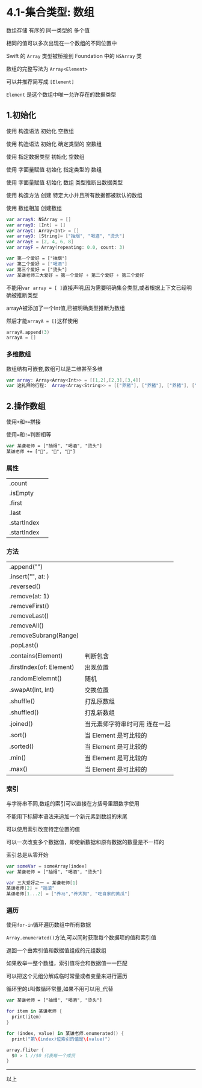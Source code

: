 # 4.1-集合类型: 数组

数组存储 有序的 同一类型的 多个值

相同的值可以多次出现在一个数组的不同位置中

Swift 的 `Array` 类型被桥接到 Foundation 中的 `NSArray` 类

数组的完整写法为 `Array<Element>`

可以并推荐简写成 `[Element]` 

 `Element` 是这个数组中唯一允许存在的数据类型

## 1.初始化

使用 构造语法 初始化 空数组

使用 构造语法 初始化 确定类型的 空数组

使用 指定数据类型 初始化 空数组

使用 字面量赋值 初始化 指定类型的 数组

使用 字面量赋值 初始化 数组  类型推断出数据类型

使用 构造方法 创建 特定大小并且所有数据都被默认的数组

使用 数组相加 创建数组

```swift
var arrayA: NSArray = []
var arrayB: [Int] = []
var arrayC: Array<Int> = []
var arrayD: [String]= ["抽烟", "喝酒", "烫头"]
var arrayE = [2, 4, 6, 8]
var arrayF = Array(repeating: 0.0, count: 3)

var 第一个爱好 = ["抽烟"]
var 第二个爱好 = ["喝酒"]
var 第三个爱好 = ["烫头"]
var 某谦老师三大爱好 = 第一个爱好 + 第二个爱好 + 第三个爱好
```

不能用`var array = [ ]`直接声明,因为需要明确集合类型,或者根据上下文已经明确被推断类型

arrayA被添加了一个Int值,已被明确类型推断为数组

然后才能`arrayA = []`这样使用

```swift
arrayA.append(3)
arrayA = []
```

### 多维数组

数组结构可嵌套,数组可以是二维甚至多维

```swift
var array: Array<Array<Int>> = [[1,2],[2,3],[3,4]]
var 这礼拜的行程:  Array<Array<String>> = [["养猪"], ["养猪"], ["养猪"], ["找猪"], ["炖粉条"]]
```

## 2.操作数组

使用`+`和`+=`拼接

使用`=`和`!=`判断相等

```swift
var 某谦老师 = ["抽烟", "喝酒", "烫头"]
某谦老师 += ["🚬", "🍺", "💈"]
```

### 属性

|             |      |
| ----------- | ---- |
| .count      |      |
| .isEmpty    |      |
| .first      |      |
| .last       |      |
| .startIndex |      |
| .startIndex |      |

### 方法

|                          |                               |
| ------------------------ | ----------------------------- |
| .append("")              |                               |
| .insert("", at: )        |                               |
| .reversed()              |                               |
| .remove(at: 1)           |                               |
| .removeFirst()           |                               |
| .removeLast()            |                               |
| .removeAll()             |                               |
| .removeSubrang(Range)    |                               |
| .popLast()               |                               |
| .contains(Element)       | 判断包含                      |
| .firstIndex(of: Element) | 出现位置                      |
| .randomElelemnt()        | 随机                          |
| .swapAt(Int, Int)        | 交换位置                      |
| .shuffle()               | 打乱原数组                    |
| .shuffled()              | 打乱新数组                    |
| .joined()                | 当元素师字符串时可用 连在一起 |
| .sort()                  | 当 Element 是可比较的         |
| .sorted()                | 当 Element 是可比较的         |
| .min()                   | 当 Element 是可比较的         |
| .max()                   | 当 Element 是可比较的         |

### 索引

与字符串不同,数组的索引可以直接在方括号里跟数字使用

不能用下标脚本语法来追加一个新元素到数组的末尾

可以使用索引改变特定位置的值

可以一次改变多个数据值，即使新数据和原有数据的数量是不一样的

索引总是从零开始

```Swift
var someVar = someArray[index]
var 某谦老师 = ["抽烟", "喝酒", "烫头"]

var 三大爱好之一 = 某谦老师[1]
某谦老师[2] = "摇滚"
某谦老师[1...2] = ["养马","养大狗", "吃自家的黄瓜"]
```

### 遍历

使用`for-in`循环遍历数组中所有数据

`Array.enumerated()`方法,可以同时获取每个数据项的值和索引值

返回一个由索引值和数据值组成的元组数组

如果枚举一整个数组，索引值将会和数据值一一匹配

可以把这个元组分解成临时常量或者变量来进行遍历

循环里的`i`叫做循环常量,如果不用可以用`_`代替

```swift
var 某谦老师 = ["抽烟", "喝酒", "烫头"]

for item in 某谦老师 {
  print(item)
}

for (index, value) in 某谦老师.enumerated() {
  print("第\(index)位索引的值是\(value)")
```

```swift
array.fliter {
  $0 > 1 //$0 代表每一个成员
}
```

---

以上